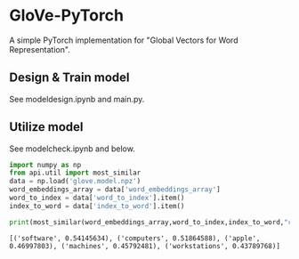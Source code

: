 # GloVe-PyTorch
A simple PyTorch implementation for "Global Vectors for Word Representation".

## Design & Train model
See modeldesign.ipynb and main.py.

## Utilize model
See modelcheck.ipynb and below.

```python
import numpy as np
from api.util import most_similar
data = np.load('glove.model.npz')
word_embeddings_array = data['word_embeddings_array']
word_to_index = data['word_to_index'].item()
index_to_word = data['index_to_word'].item()
```


```python
print(most_similar(word_embeddings_array,word_to_index,index_to_word,"computer",result_num=5))
```

    [('software', 0.54145634), ('computers', 0.51864588), ('apple', 0.46997803), ('machines', 0.45792481), ('workstations', 0.43789768)]


